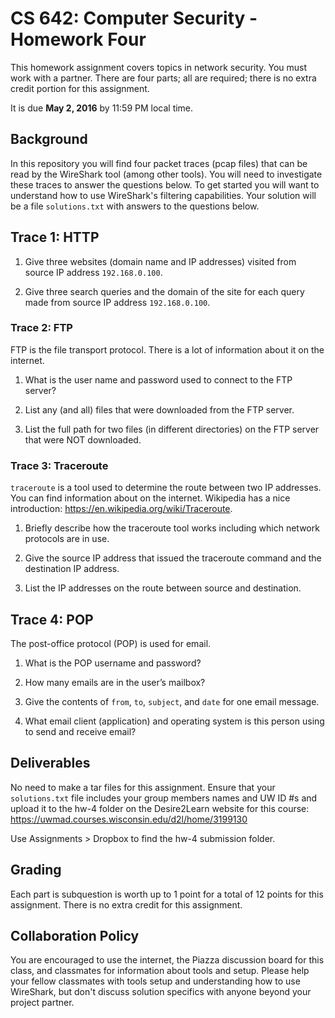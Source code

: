 # CS 642: Computer Security - Homework Four

This homework assignment covers topics in network security. You must work with a partner. There are four parts; all are required; there is no extra credit portion for this assignment.

It is due **May 2, 2016** by 11:59 PM local time. 

## Background
In this repository you will find four packet traces (pcap files) that can be read by the WireShark tool (among other tools). You will need to investigate these traces to answer the questions below. To get started you will want to understand how to use WireShark's filtering capabilities. Your solution will be a file `solutions.txt` with answers to the questions below.

## Trace 1: HTTP
1. Give three websites (domain name and IP addresses) visited from source IP address `192.168.0.100`.

1. Give three search queries and the domain of the site for each query made from source IP address `192.168.0.100`.


### Trace 2: FTP
FTP is the file transport protocol. There is a lot of information about it on the internet.

1. What is the user name and password used to connect to the FTP server?

1. List any (and all) files that were downloaded from the FTP server.

1. List the full path for two files (in different directories) on the FTP server that were NOT downloaded.


### Trace 3: Traceroute
`traceroute` is a tool used to determine the route between two IP addresses. You can find information about on the internet.
Wikipedia has a nice introduction: https://en.wikipedia.org/wiki/Traceroute.

1. Briefly describe how the traceroute tool works including which network protocols are in use.

1. Give the source IP address that issued the traceroute command and the destination IP address.

1. List the IP addresses on the route between source and destination.


## Trace 4: POP
The post-office protocol (POP) is used for email.
1. What is the POP username and password?

1. How many emails are in the user’s mailbox?

1. Give the contents of `from`, `to`, `subject`, and `date` for one email message.

1. What email client (application) and operating system is this person using to send and receive email?

## Deliverables
No need to make a tar files for this assignment. Ensure that your `solutions.txt` file includes your group members names and UW ID #s and upload it to the hw-4 folder on the Desire2Learn website for this course:
https://uwmad.courses.wisconsin.edu/d2l/home/3199130

Use Assignments > Dropbox to find the hw-4 submission folder.

## Grading
Each part is subquestion is worth up to 1 point for a total of 12 points for this assignment. There is no extra credit for this assignment.

## Collaboration Policy
You are encouraged to use the internet, the Piazza discussion board for this class, and classmates for information about tools and setup. Please help your fellow classmates with tools setup and understanding how to use WireShark, but don't discuss solution specifics with anyone beyond your project partner.
